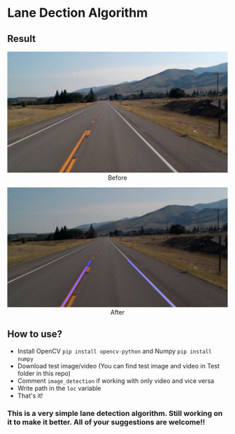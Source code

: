 # Lane Dection Algorithm

## Result

<p align="center"><img src="https://github.com/thetathya/Lane_Detection_OpenCV/blob/master/Test/test_image.jpg">Before</p>
<p align="center"><img src="https://github.com/thetathya/Lane_Detection_OpenCV/blob/master/Output/output.jpg">After</p>

## How to use?
- Install OpenCV `pip install opencv-python` and Numpy `pip install numpy`
- Download test image/video (You can find test image and video in Test folder in this repo)
- Comment `image_detection` if working with only video and vice versa
- Write path in the `loc` variable
- That's it!

### This is a very simple lane detection algorithm. Still working on it to make it better. All of your suggestions are welcome!!